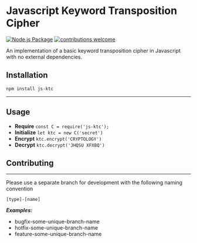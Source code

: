 # Javascript Keyword Transposition Cipher

[![Node.js Package](https://github.com/w4ffl35/js-ktc/actions/workflows/npm-publish.yml/badge.svg)](https://github.com/w4ffl35/js-ktc/actions/workflows/npm-publish.yml) [![contributions welcome](https://img.shields.io/badge/contributions-welcome-brightgreen.svg?style=flat)](https://github.com/dwyl/esta/issues)

An implementation of a basic keyword transposition cipher in Javascript with no external dependencies.

## Installation

`npm install js-ktc`

---

## Usage

- **Require** `const C = require('js-ktc');`
- **Initialize** `let ktc = new C('secret')`
- **Encrypt** `ktc.encrypt('CRYPTOLOGY')`
- **Decrypt** `ktc.decrypt('JHQSU XFXBQ')`

## Contributing

---

Please use a separate branch for development with the following naming convention

`[type]-[name]`

***Examples:***

- bugfix-some-unique-branch-name
- hotfix-some-unique-branch-name
- feature-some-unique-branch-name
